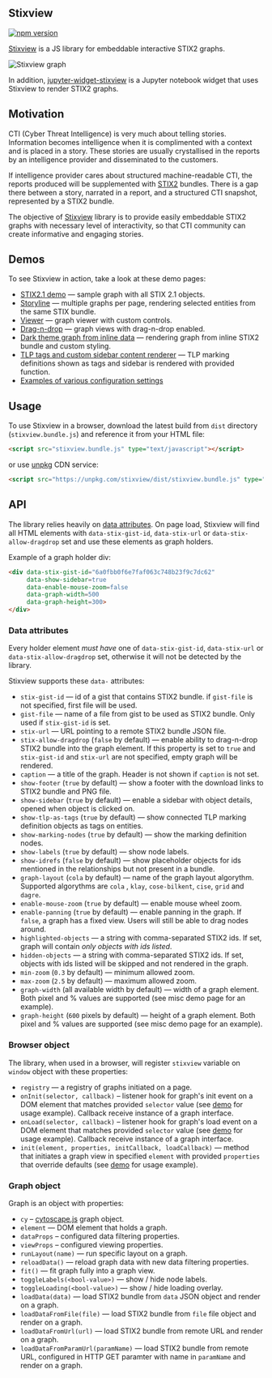 ## Stixview

[![npm version](https://badge.fury.io/js/stixview.svg)](https://badge.fury.io/js/stixview)

[Stixview](https://github.com/traut/stixview) is a JS library for embeddable interactive STIX2 graphs.

![Stixview graph](https://raw.githubusercontent.com/traut/stixview/master/stixview-graph.png)

In addition, [jupyter-widget-stixview](https://github.com/traut/jupyter-widget-stixview) is a Jupyter notebook widget that uses Stixview to render STIX2 graphs.

## Motivation

CTI (Cyber Threat Intelligence) is very much about telling stories. Information becomes intelligence when it is complimented with a context and is placed in a story. These stories are usually crystallised in the reports by an intelligence provider and disseminated to the customers.

If intelligence provider cares about structured machine-readable CTI, the reports produced will be supplemented with [STIX2](https://oasis-open.github.io/cti-documentation/) bundles. There is a gap there between a story, narrated in a report, and a structured CTI snapshot, represented by a STIX2 bundle.

The objective of [Stixview](https://github.com/traut/stixview) library is to provide easily embeddable STIX2 graphs with necessary level of interactivity, so that CTI community can create informative and engaging stories.

## Demos

To see Stixview in action, take a look at these demo pages:

* [STIX2.1 demo](dist/demos/stix21-demo.html) — sample graph with all STIX 2.1 objects.
* [Storyline](dist/demos/story.html) — multiple graphs per page, rendering selected entities from the same STIX bundle.
* [Viewer](dist/demos/viewer.html) — graph viewer with custom controls.
* [Drag-n-drop](dist/demos/drag-n-drop.html) — graph views with drag-n-drop enabled.
* [Dark theme graph from inline data](dist/demos/load-data.html) — rendering graph from inline STIX2 bundle and custom styling.
* [TLP tags and custom sidebar content renderer](dist/demos/tags-and-custom-sidebar.html) — TLP marking definitions shown as tags and sidebar is rendered with provided function.
* [Examples of various configuration settings](dist/demos/misc.html)

## Usage

To use Stixview in a browser, download the latest build from `dist` directory (`stixview.bundle.js`) and reference it from your HTML file:

```html
<script src="stixview.bundle.js" type="text/javascript"></script>
```

or use [unpkg](https://unpkg.com) CDN service:

```html
<script src="https://unpkg.com/stixview/dist/stixview.bundle.js" type="text/javascript"></script>
```

## API

The library relies heavily on [data attributes](https://developer.mozilla.org/en-US/docs/Learn/HTML/Howto/Use_data_attributes).
On page load, Stixview will find all HTML elements with `data-stix-gist-id`, `data-stix-url` or `data-stix-allow-dragdrop` set and use these elements as graph holders.

Example of a graph holder div:
```html
<div data-stix-gist-id="6a0fbb0f6e7faf063c748b23f9c7dc62"
     data-show-sidebar=true
     data-enable-mouse-zoom=false
     data-graph-width=500
     data-graph-height=300>
</div>
```

### Data attributes

Every holder element _must have_ one of `data-stix-gist-id`, `data-stix-url` or `data-stix-allow-dragdrop` set, otherwise it will not be detected by the library.

Stixview supports these `data-` attributes:

* `stix-gist-id` — id of a gist that contains STIX2 bundle. if `gist-file` is not specified, first file will be used.
* `gist-file` — name of a file from gist to be used as STIX2 bundle. Only used if `stix-gist-id` is set.
* `stix-url` — URL pointing to a remote STIX2 bundle JSON file.
* `stix-allow-dragdrop` (`false` by default) — enable ability to drag-n-drop STIX2 bundle into the graph element. If this property is set to `true` and `stix-gist-id` and `stix-url` are not specified, empty graph will be rendered.
* `caption` — a title of the graph. Header is not shown if `caption` is not set.
* `show-footer` (`true` by default) — show a footer with the download links to STIX2 bundle and PNG file.
* `show-sidebar` (`true` by default) — enable a sidebar with object details, opened when object is clicked on.
* `show-tlp-as-tags` (`true` by default) — show connected TLP marking definition objects as tags on entities.
* `show-marking-nodes` (`true` by default) — show the marking definition nodes.
* `show-labels` (`true` by default) — show node labels.
* `show-idrefs` (`false` by default) — show placeholder objects for ids mentioned in the relationships but not present in a bundle.
* `graph-layout` (`cola` by default) — name of the graph layout algorythm. Supported algorythms are `cola` , `klay`, `cose-bilkent`, `cise`, `grid` and `dagre`.
* `enable-mouse-zoom` (`true` by default) — enable mouse wheel zoom.
* `enable-panning` (`true` by default) — enable panning in the graph. If `false`, a graph has a fixed view. Users will still be able to drag nodes around.
* `highlighted-objects` — a string with comma-separated STIX2 ids. If set, graph will contain _only objects with ids listed_.
* `hidden-objects` — a string with comma-separated STIX2 ids. If set, objects with ids listed will be skipped and not rendered in the graph.
* `min-zoom` (`0.3` by default) — minimum allowed zoom.
* `max-zoom` (`2.5` by default) — maximum allowed zoom.
* `graph-width` (all available width by default) — width of a graph element. Both pixel and % values are supported (see misc demo page for an example).
* `graph-height` (`600` pixels by default) — height of a graph element. Both pixel and % values are supported (see misc demo page for an example).

### Browser object

The library, when used in a browser, will register `stixview` variable on `window` object with these properties:

* `registry` — a registry of graphs initiated on a page.
* `onInit(selector, callback)` – listener hook for graph's init event on a DOM element that matches provided `selector` value (see [demo](https://traut.github.io/stixview/dist/demos/viewer.html) for usage example). Callback receive instance of a graph interface.
* `onLoad(selector, callback)` – listener hook for graph's load event on a DOM element that matches provided `selector` value (see [demo](https://traut.github.io/stixview/dist/demos/viewer.html) for usage example). Callback receive instance of a graph interface.
* `init(element, properties, initCallback, loadCallback)` — method that initiates a graph view in specified `element` with provided `properties` that override defaults (see [demo](https://traut.github.io/stixview/dist/demos/load-data.html) for usage example).

### Graph object

Graph is an object with properties:

* `cy` – [cytoscape.js](http://js.cytoscape.org) graph object.
* `element` — DOM element that holds a graph.
* `dataProps` – configured data filtering properties.
* `viewProps` – configured viewing properties.
* `runLayout(name)` — run specific layout on a graph.
* `reloadData()` — reload graph data with new data filtering properties.
* `fit()` — fit graph fully into a graph view.
* `toggleLabels(<bool-value>)` — show / hide node labels.
* `toggleLoading(<bool-value>)` — show / hide loading overlay.
* `loadData(data)` — load STIX2 bundle from `data` JSON object and render on a graph.
* `loadDataFromFile(file)` — load STIX2 bundle from `file` file object and render on a graph.
* `loadDataFromUrl(url)` — load STIX2 bundle from remote URL and render on a graph.
* `loadDataFromParamUrl(paramName)` — load STIX2 bundle from remote URL, configured in HTTP GET paramter with name in `paramName` and render on a graph.
